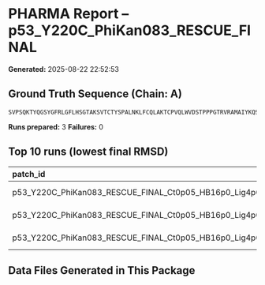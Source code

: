# PHARMA Report – p53_Y220C_PhiKan083_RESCUE_FINAL

**Generated:** 2025-08-22 22:52:53
## Ground Truth Sequence (Chain: A)

```
SVPSQKTYQGSYGFRLGFLHSGTAKSVTCTYSPALNKLFCQLAKTCPVQLWVDSTPPPGTRVRAMAIYKQSQHMTEVVRRCPHHERCSDSDGLAPPQHLIRVEGNLRAEYLDDRNTFRHSVVVPCEPPEVGSDCTTIHYNYMCYSSCMGGMNRRPILTIITLEDSSGNLLGRDSFEVRVCACPGRDRRTEEENLR
```

**Runs prepared:** 3
**Failures:** 0

## Top 10 runs (lowest final RMSD)

| patch_id                                                  |        RMSD |      Rg |   total_loss |
|:----------------------------------------------------------|------------:|--------:|-------------:|
| p53_Y220C_PhiKan083_RESCUE_FINAL_Ct0p05_HB16p0_Lig4p0_s3  | 2.33376e-06 | 16.1393 |            0 |
| p53_Y220C_PhiKan083_RESCUE_FINAL_Ct0p05_HB16p0_Lig4p0_s7  | 2.33376e-06 | 16.1393 |            0 |
| p53_Y220C_PhiKan083_RESCUE_FINAL_Ct0p05_HB16p0_Lig4p0_s11 | 2.33376e-06 | 16.1393 |            0 |

## Data Files Generated in This Package

